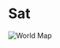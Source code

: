 # Sat

![World Map](https://github.com/junhg0211/sat/blob/master/%EC%84%B8%EA%B3%84%EC%A7%80%EB%8F%84/world.svg)
